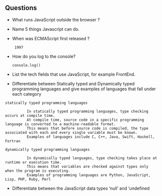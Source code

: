 ## Questions

* What runs JavaScript outside the browser ?
* Name 5 things Javascript can do.
* When was ECMAScript first released ?


       1997 
      
- How do you log to the console?


      console.log() 
 
 
- List the tech fields that use JavaScript, for example FrontEnd.
- Differentiate between Statically typed and Dynamically typed programming languages and give examples of languages that fall under each category

```statically typed programming languages```

              In statically typed programming languages, type checking occurs at compile time. 
              At compile time, source code in a specific programming language is converted to a machine-readable format.
              This means that before source code is compiled, the type associated with each and every single variable must be known.
              Examples of languages include C, C++, Java, Swift, Haskell, Fortran

```dynamically typed programming languages```

              In dynamically typed languages, type checking takes place at runtime or execution time.
              This means that variables are checked against types only when the program is executing.
              Examples of programming languages are Python, JavaScript, Lisp, PHP, Ruby, Perl
              
- Differentiate between the JavaScript data types ‘null’ and ‘undefined&nbsp;
